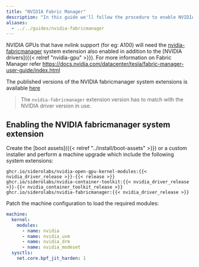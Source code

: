 ```yaml
---
title: "NVIDIA Fabric Manager"
description: "In this guide we'll follow the procedure to enable NVIDIA Fabric Manager."
aliases:
  - ../../guides/nvidia-fabricmanager
---
```


NVIDIA GPUs that have nvlink support (for eg: A100) will need the [nvidia-fabricmanager](https://github.com/siderolabs/extensions/pkgs/container/nvidia-fabricmanager) system extension also enabled in addition to the [NVIDIA drivers]({{< relref "nvidia-gpu" >}}).
For more information on Fabric Manager refer https://docs.nvidia.com/datacenter/tesla/fabric-manager-user-guide/index.html

The published versions of the NVIDIA fabricmanager system extensions is available [here](https://github.com/siderolabs/extensions/pkgs/container/nvidia-fabricmanager)

> The `nvidia-fabricmanager` extension version has to match with the NVIDIA driver version in use.

## Enabling the NVIDIA fabricmanager system extension

Create the [boot assets]({{< relref "../install/boot-assets" >}}) or a custom installer and perform a machine upgrade which include the following system extensions:

```text
ghcr.io/siderolabs/nvidia-open-gpu-kernel-modules:{{< nvidia_driver_release >}}-{{< release >}}
ghcr.io/siderolabs/nvidia-container-toolkit:{{< nvidia_driver_release >}}-{{< nvidia_container_toolkit_release >}}
ghcr.io/siderolabs/nvidia-fabricmanager:{{< nvidia_driver_release >}}
```

Patch the machine configuration to load the required modules:

```yaml
machine:
  kernel:
    modules:
      - name: nvidia
      - name: nvidia_uvm
      - name: nvidia_drm
      - name: nvidia_modeset
  sysctls:
    net.core.bpf_jit_harden: 1
```
